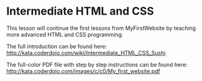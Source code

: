 # Intermediate HTML and CSS

This lesson will continue the first lessons from MyFirstWebsite by teaching more advanced HTML and CSS programming.

The full introduction can be found here:
http://kata.coderdojo.com/wiki/Intermediate_HTML_CSS_Sushi

The full-color PDF file with step by step instructions can be found here:
http://kata.coderdojo.com/images/c/c0/My_first_website.pdf

